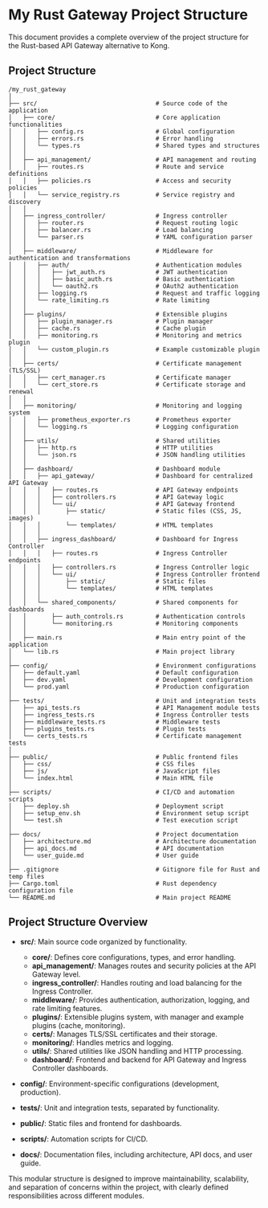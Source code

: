 
# My Rust Gateway Project Structure

This document provides a complete overview of the project structure for the Rust-based API Gateway alternative to Kong.

## Project Structure

```plaintext
/my_rust_gateway
│
├── src/                                 # Source code of the application
│   ├── core/                            # Core application functionalities
│   │   ├── config.rs                    # Global configuration
│   │   ├── errors.rs                    # Error handling
│   │   └── types.rs                     # Shared types and structures
│   │
│   ├── api_management/                  # API management and routing
│   │   ├── routes.rs                    # Route and service definitions
│   │   ├── policies.rs                  # Access and security policies
│   │   └── service_registry.rs          # Service registry and discovery
│   │
│   ├── ingress_controller/              # Ingress controller
│   │   ├── router.rs                    # Request routing logic
│   │   ├── balancer.rs                  # Load balancing
│   │   └── parser.rs                    # YAML configuration parser
│   │
│   ├── middleware/                      # Middleware for authentication and transformations
│   │   ├── auth/                        # Authentication modules
│   │   │   ├── jwt_auth.rs              # JWT authentication
│   │   │   ├── basic_auth.rs            # Basic authentication
│   │   │   └── oauth2.rs                # OAuth2 authentication
│   │   ├── logging.rs                   # Request and traffic logging
│   │   └── rate_limiting.rs             # Rate limiting
│   │
│   ├── plugins/                         # Extensible plugins
│   │   ├── plugin_manager.rs            # Plugin manager
│   │   ├── cache.rs                     # Cache plugin
│   │   ├── monitoring.rs                # Monitoring and metrics plugin
│   │   └── custom_plugin.rs             # Example customizable plugin
│   │
│   ├── certs/                           # Certificate management (TLS/SSL)
│   │   ├── cert_manager.rs              # Certificate manager
│   │   └── cert_store.rs                # Certificate storage and renewal
│   │
│   ├── monitoring/                      # Monitoring and logging system
│   │   ├── prometheus_exporter.rs       # Prometheus exporter
│   │   └── logging.rs                   # Logging configuration
│   │
│   ├── utils/                           # Shared utilities
│   │   ├── http.rs                      # HTTP utilities
│   │   └── json.rs                      # JSON handling utilities
│   │
│   ├── dashboard/                       # Dashboard module
│   │   ├── api_gateway/                 # Dashboard for centralized API Gateway
│   │   │   ├── routes.rs                # API Gateway endpoints
│   │   │   ├── controllers.rs           # API Gateway logic
│   │   │   └── ui/                      # API Gateway frontend
│   │   │       ├── static/              # Static files (CSS, JS, images)
│   │   │       └── templates/           # HTML templates
│   │   │
│   │   ├── ingress_dashboard/           # Dashboard for Ingress Controller
│   │   │   ├── routes.rs                # Ingress Controller endpoints
│   │   │   ├── controllers.rs           # Ingress Controller logic
│   │   │   └── ui/                      # Ingress Controller frontend
│   │   │       ├── static/              # Static files
│   │   │       └── templates/           # HTML templates
│   │   │
│   │   └── shared_components/           # Shared components for dashboards
│   │       ├── auth_controls.rs         # Authentication controls
│   │       └── monitoring.rs            # Monitoring components
│   │
│   ├── main.rs                          # Main entry point of the application
│   └── lib.rs                           # Main project library
│
├── config/                              # Environment configurations
│   ├── default.yaml                     # Default configuration
│   ├── dev.yaml                         # Development configuration
│   └── prod.yaml                        # Production configuration
│
├── tests/                               # Unit and integration tests
│   ├── api_tests.rs                     # API Management module tests
│   ├── ingress_tests.rs                 # Ingress Controller tests
│   ├── middleware_tests.rs              # Middleware tests
│   ├── plugins_tests.rs                 # Plugin tests
│   └── certs_tests.rs                   # Certificate management tests
│
├── public/                              # Public frontend files
│   ├── css/                             # CSS files
│   ├── js/                              # JavaScript files
│   └── index.html                       # Main HTML file
│
├── scripts/                             # CI/CD and automation scripts
│   ├── deploy.sh                        # Deployment script
│   ├── setup_env.sh                     # Environment setup script
│   └── test.sh                          # Test execution script
│
├── docs/                                # Project documentation
│   ├── architecture.md                  # Architecture documentation
│   ├── api_docs.md                      # API documentation
│   └── user_guide.md                    # User guide
│
├── .gitignore                           # Gitignore file for Rust and temp files
├── Cargo.toml                           # Rust dependency configuration file
└── README.md                            # Main project README
```

## Project Structure Overview

- **src/**: Main source code organized by functionality.
  - **core/**: Defines core configurations, types, and error handling.
  - **api_management/**: Manages routes and security policies at the API Gateway level.
  - **ingress_controller/**: Handles routing and load balancing for the Ingress Controller.
  - **middleware/**: Provides authentication, authorization, logging, and rate limiting features.
  - **plugins/**: Extensible plugins system, with manager and example plugins (cache, monitoring).
  - **certs/**: Manages TLS/SSL certificates and their storage.
  - **monitoring/**: Handles metrics and logging.
  - **utils/**: Shared utilities like JSON handling and HTTP processing.
  - **dashboard/**: Frontend and backend for API Gateway and Ingress Controller dashboards.

- **config/**: Environment-specific configurations (development, production).

- **tests/**: Unit and integration tests, separated by functionality.

- **public/**: Static files and frontend for dashboards.

- **scripts/**: Automation scripts for CI/CD.

- **docs/**: Documentation files, including architecture, API docs, and user guide.

This modular structure is designed to improve maintainability, scalability, and separation of concerns within the project, with clearly defined responsibilities across different modules.
